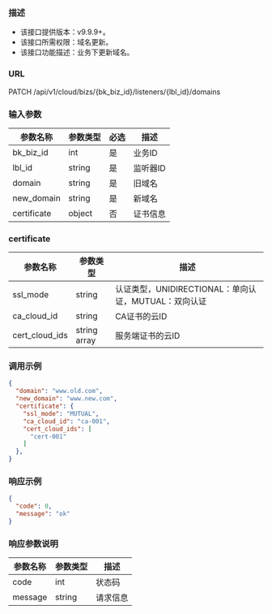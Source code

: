 ### 描述

- 该接口提供版本：v9.9.9+。
- 该接口所需权限：域名更新。
- 该接口功能描述：业务下更新域名。

### URL

PATCH /api/v1/cloud/bizs/{bk_biz_id}/listeners/{lbl_id}/domains

### 输入参数

| 参数名称          | 参数类型       | 必选 | 描述              |
|------------------|--------------|------|------------------|
| bk_biz_id        | int          | 是   | 业务ID            |
| lbl_id           | string       | 是   | 监听器ID          |
| domain           | string       | 是   | 旧域名            |
| new_domain       | string       | 是   | 新域名            |
| certificate      | object       | 否   | 证书信息           |

### certificate

| 参数名称          | 参数类型       | 描述                                            |
|------------------|--------------|-------------------------------------------------|
| ssl_mode         | string       | 认证类型，UNIDIRECTIONAL：单向认证，MUTUAL：双向认证 |
| ca_cloud_id      | string       | CA证书的云ID                                     |
| cert_cloud_ids   | string array | 服务端证书的云ID                                  |

### 调用示例

```json
{
  "domain": "www.old.com",
  "new_domain": "www.new.com",
  "certificate": {
    "ssl_mode": "MUTUAL",
    "ca_cloud_id": "ca-001",
    "cert_cloud_ids": [
      "cert-001"
    ]
  },
}
```

### 响应示例

```json
{
  "code": 0,
  "message": "ok"
}
```

### 响应参数说明

| 参数名称  | 参数类型  | 描述    |
|---------|----------|---------|
| code    | int      | 状态码   |
| message | string   | 请求信息 |
